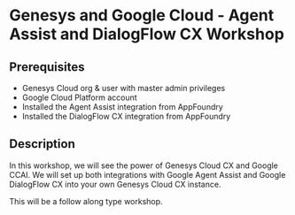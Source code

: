 # Genesys and Google Cloud - Agent Assist and DialogFlow CX Workshop

## Prerequisites

- Genesys Cloud org & user with master admin privileges
- Google Cloud Platform account
- Installed the Agent Assist integration from AppFoundry
- Installed the DialogFlow CX integration from AppFoundry

## Description
In this workshop, we will see the power of Genesys Cloud CX and Google CCAI. We will set up both integrations with Google Agent Assist and Google DialogFlow CX into your own Genesys Cloud CX instance. 

This will be a follow along type workshop. 

